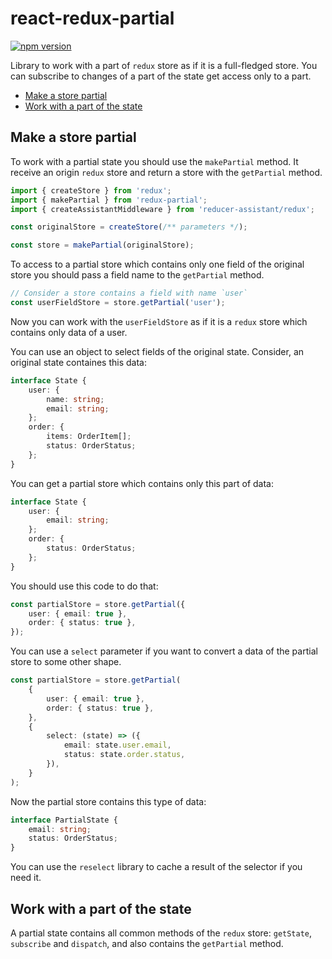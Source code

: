 # react-redux-partial

[![npm version](https://badge.fury.io/js/react-redux-partial.svg)](https://badge.fury.io/js/react-redux-partial)

Library to work with a part of `redux` store as if it is a full-fledged store. You can subscribe to changes of a part of the state get access only to a part.

-   [Make a store partial](#make-a-store-partial)
-   [Work with a part of the state](#work-with-a-part-of-the-state)

## Make a store partial

To work with a partial state you should use the `makePartial` method. It receive an origin `redux` store and return a store with the `getPartial` method.

```typescript
import { createStore } from 'redux';
import { makePartial } from 'redux-partial';
import { createAssistantMiddleware } from 'reducer-assistant/redux';

const originalStore = createStore(/** parameters */);

const store = makePartial(originalStore);
```

To access to a partial store which contains only one field of the original store you should pass a field name to the `getPartial` method.

```typescript
// Consider a store contains a field with name `user`
const userFieldStore = store.getPartial('user');
```

Now you can work with the `userFieldStore` as if it is a `redux` store which contains only data of a user.

You can use an object to select fields of the original state. Consider, an original state containes this data:

```typescript
interface State {
	user: {
		name: string;
		email: string;
	};
	order: {
		items: OrderItem[];
		status: OrderStatus;
	};
}
```

You can get a partial store which contains only this part of data:

```typescript
interface State {
	user: {
		email: string;
	};
	order: {
		status: OrderStatus;
	};
}
```

You should use this code to do that:

```typescript
const partialStore = store.getPartial({
	user: { email: true },
	order: { status: true },
});
```

You can use a `select` parameter if you want to convert a data of the partial store to some other shape.

```typescript
const partialStore = store.getPartial(
	{
		user: { email: true },
		order: { status: true },
	},
	{
		select: (state) => ({
			email: state.user.email,
			status: state.order.status,
		}),
	}
);
```

Now the partial store contains this type of data:

```typescript
interface PartialState {
	email: string;
	status: OrderStatus;
}
```

You can use the `reselect` library to cache a result of the selector if you need it.

## Work with a part of the state

A partial state contains all common methods of the `redux` store: `getState`, `subscribe` and `dispatch`, and also contains the `getPartial` method.
